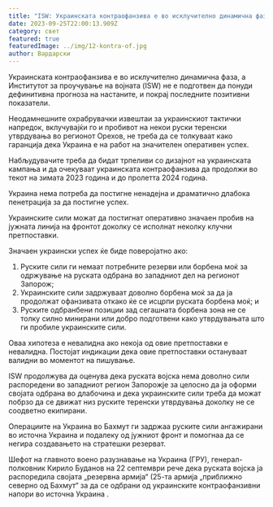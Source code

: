 ```yaml
---
title: "ISW: Украинската контраофанзива е во исклучително динамична фаза"
date: 2023-09-25T22:00:13.909Z
category: свет
featured: true
featuredImage: ../img/12-kontra-of.jpg
author: Вардарски
---
```

Украинската контраофанзива е во исклучително динамична фаза, а Институтот за проучување на војната (ISW) не е подготвен да понуди дефинитивна прогноза на настаните, и покрај последните позитивни показатели.

Неодамнешните охрабрувачки извештаи за украинскиот тактички напредок, вклучувајќи го и пробивот на некои руски теренски утврдувања во регионот Орехов, не треба да се толкуваат како гаранција дека Украина е на работ на значителен оперативен успех.

Набљудувачите треба да бидат трпеливи со дизајнот на украинската кампања и да очекуваат украинската контраофанзива да продолжи во текот на зимата 2023 година и до пролетта 2024 година.

Украина нема потреба да постигне ненадејна и драматично длабока пенетрација за да постигне успех.

Украинските сили можат да постигнат оперативно значаен пробив на јужната линија на фронтот доколку се исполнат неколку клучни претпоставки.

Значаен украински успех ќе биде поверојатно ако:

1. Руските сили ги немаат потребните резерви или борбена моќ за одржување на руската одбрана во западниот дел на регионот Запорож;
2. Украинските сили задржуваат доволно борбена моќ за да ја продолжат офанзивата откако ќе се исцрпи руската борбена моќ; и
3. Руските одбранбени позиции зад сегашната борбена зона не се толку силно минирани или добро подготвени како утврдувањата што ги пробиле украинските сили.

Оваа хипотеза е невалидна ако некоја од овие претпоставки е невалидна. Постојат индикации дека овие претпоставки остануваат валидни во моментот на пишување.

ISW продолжува да оценува дека руската војска нема доволно сили распоредени во западниот регион Запорожје за целосно да ја оформи својата одбрана во длабочина и дека украинските сили треба да можат побрзо да се движат низ руските теренски утврдувања доколку не се соодветно екипирани.

Операциите на Украина во Бахмут ги задржаа руските сили ангажирани во источна Украина и подалеку од јужниот фронт и помогнаа да се негира создавањето на стратешки резерват.

Шефот на главното воено разузнавање на Украина (ГРУ), генерал-полковник Кирило Буданов на 22 септември рече дека руската војска ја распоредила својата „резервна армија“ (25-та армија „приближно северно од Бахмут“ за да се одбрани од украинските контраофанзивни напори во источна Украина .